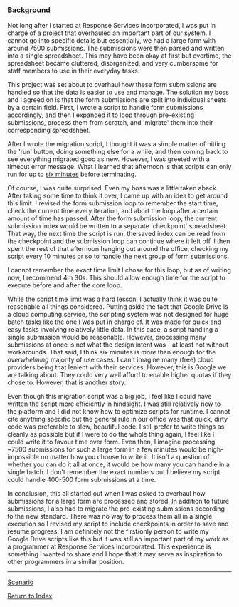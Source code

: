 ### Background

Not long after I started at Response Services Incorporated, I was put in charge of a project that overhauled an important part of our system. I cannot go into specific details but essentially, we had a large form with around 7500 submissions. The submissions were then parsed and written into a single spreadsheet. This may have been okay at first but overtime, the spreadsheet became cluttered, disorganized, and very cumbersome for staff members to use in their everyday tasks.

This project was set about to overhaul how these form submissions are handled so that the data is easier to use and manage. The solution my boss and I agreed on is that the form submissions are split into individual sheets by a certain field. First, I wrote a script to handle form submissions accordingly, and then I expanded it to loop through pre-existing submissions, process them from scratch, and 'migrate' them into their corresponding spreadsheet.

After I wrote the migration script, I thought it was a simple matter of hitting the 'run' button, doing something else for a while, and then coming back to see everything migrated good as new. However, I was greeted with a timeout error message. What I learned that afternoon is that scripts can only run for up to [six minutes](https://developers.google.com/apps-script/guides/services/quotas#current_limitations) before terminating.

Of course, I was quite surprised. Even my boss was a little taken aback. After taking some time to think it over, I came up with an idea to get around this limit. I revised the form submission loop to remember the start time, check the current time every iteration, and abort the loop after a certain amount of time has passed. After the form submission loop, the current submission index would be written to a separate 'checkpoint' spreadsheet. That way, the next time the script is run, the saved index can be read from the checkpoint and the submission loop can continue where it left off. I then spent the rest of that afternoon hanging out around the office, checking my script every 10 minutes or so to handle the next group of form submissions.

I cannot remember the exact time limit I chose for this loop, but as of writing now, I recommend 4m 30s. This should allow enough time for the script to execute before and after the core loop.

While the script time limit was a hard lesson, I actually think it was quite reasonable all things considered. Putting aside the fact that Google Drive is a cloud computing service, the scripting system was not designed for huge batch tasks like the one I was put in charge of. It was made for quick and easy tasks involving relatively little data. In this case, a script handling a single submission would be reasonable. However, processing many submissions at once is not what the design intent was - at least not without workarounds. That said, I think six minutes is *more* than enough for the *overwhelming* majority of use cases. I can't imagine many (free) cloud providers being that lenient with their services. However, this is Google we are talking about. They could very well afford to enable higher quotas if they chose to. However, that is another story.

Even though this migration script was a big job, I feel like I could have written the script more efficiently in hindsight. I was still relatively new to the platform and I did not know how to optimize scripts for runtime. I cannot cite anything specific but the general rule in our office was that quick, dirty code was preferable to slow, beautiful code. I still prefer to write things as cleanly as possible but if I were to do the whole thing again, I feel like I could write it to favour time over form. Even then, I imagine processing ~7500 submissions for such a large form in a few minutes would be nigh-impossible no matter how you choose to write it. It isn't a question of whether you can do it all at once, it would be how many you can handle in a single batch. I don't remember the exact numbers but I believe my script could handle 400-500 form submissions at a time.

In conclusion, this all started out when I was asked to overhaul how submissions for a large form are processed and stored. In addition to future submissions, I also had to migrate the pre-existing submissions according to the new standard. There was no way to process them all in a single execution so I revised my script to include checkpoints in order to save and resume progress. I am definitely not the first/only person to write my Google Drive scripts like this but it was still an important part of my work as a programmer at Response Services Incorporated. This experience is something I wanted to share and I hope that it may serve as inspiration to other programmers in a similar position.

---

[Scenario](./scenario.md)

[Return to Index](../readme.md)
